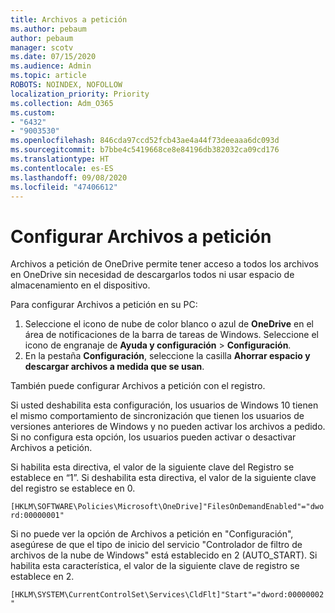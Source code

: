 ```yaml
---
title: Archivos a petición
ms.author: pebaum
author: pebaum
manager: scotv
ms.date: 07/15/2020
ms.audience: Admin
ms.topic: article
ROBOTS: NOINDEX, NOFOLLOW
localization_priority: Priority
ms.collection: Adm_O365
ms.custom:
- "6432"
- "9003530"
ms.openlocfilehash: 846cda97ccd52fcb43ae4a44f73deeaaa6dc093d
ms.sourcegitcommit: b7bbe4c5419668ce8e84196db382032ca09cd176
ms.translationtype: HT
ms.contentlocale: es-ES
ms.lasthandoff: 09/08/2020
ms.locfileid: "47406612"
---
```

# <a name="configure-files-on-demand"></a>Configurar Archivos a petición

Archivos a petición de OneDrive permite tener acceso a todos los archivos en OneDrive sin necesidad de descargarlos todos ni usar espacio de almacenamiento en el dispositivo.

Para configurar Archivos a petición en su PC:

1. Seleccione el icono de nube de color blanco o azul de **OneDrive** en el área de notificaciones de la barra de tareas de Windows. Seleccione el icono de engranaje de **Ayuda y configuración** > **Configuración**.
2. En la pestaña **Configuración**, seleccione la casilla **Ahorrar espacio y descargar archivos a medida que se usan**.  

También puede configurar Archivos a petición con el registro.

Si usted deshabilita esta configuración, los usuarios de Windows 10 tienen el mismo comportamiento de sincronización que tienen los usuarios de versiones anteriores de Windows y no pueden activar los archivos a pedido. Si no configura esta opción, los usuarios pueden activar o desactivar Archivos a petición.

Si habilita esta directiva, el valor de la siguiente clave del Registro se establece en “1”. Si deshabilita esta directiva, el valor de la siguiente clave del registro se establece en 0.

`[HKLM\SOFTWARE\Policies\Microsoft\OneDrive]"FilesOnDemandEnabled"="dword:00000001"`

Si no puede ver la opción de Archivos a petición en "Configuración", asegúrese de que el tipo de inicio del servicio "Controlador de filtro de archivos de la nube de Windows" está establecido en 2 (AUTO_START). Si habilita esta característica, el valor de la siguiente clave de registro se establece en 2.

`[HKLM\SYSTEM\CurrentControlSet\Services\CldFlt]"Start"="dword:00000002"`